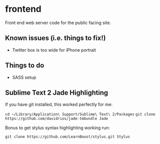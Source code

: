 frontend
========

Front end web server code for the public facing site.

Known issues (i.e. things to fix!)
----------------------------------

* Twitter box is too wide for iPhone portrait

Things to do
------------

* SASS setup


Sublime Text 2 Jade Highlighting
--------------------------------

If you have git installed, this worked perfectly for me:

`cd ~/Library/Application\ Support/Sublime\ Text\ 2/Packages`
`git clone https://github.com/davidrios/jade-tmbundle Jade`

Bonus to get stylus syntax highlighting working run:

`git clone https://github.com/LearnBoost/stylus.git Stylus`